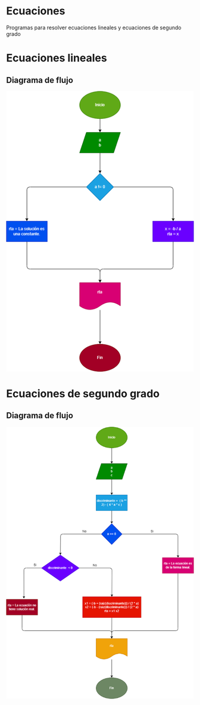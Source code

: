 # Ecuaciones
Programas para resolver ecuaciones lineales y ecuaciones de segundo grado

# Ecuaciones lineales
## Diagrama de flujo
![Diagrama de flujo](lineales.png "diagrama de flujo")

# Ecuaciones de segundo grado
## Diagrama de flujo
![Diagrama de flujo](segundogrado.png "diagrama de flujo")
